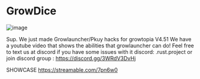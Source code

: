 # GrowDice
![image](https://github.com/GROWTOPAHACKS/GrowDice/assets/164047907/53acb2a5-2f47-4cae-8496-0925611f0f7c)

Sup. We just made Growlauncher/Pkuy hacks for growtopia V4.51
We have a youtube video that shows the abilities that growlauncher can do!
Feel free to text us at discord if you have some issues with it 
discord: .rust.project
or join discord group : https://discord.gg/3WRdV3DvHj


SHOWCASE
https://streamable.com/7pn6w0

